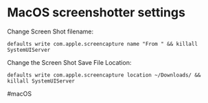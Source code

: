 # MacOS screenshotter settings

Change Screen Shot filename:

```shell
defaults write com.apple.screencapture name "From " && killall SystemUIServer
```

Change the Screen Shot Save File Location:

```shell
defaults write com.apple.screencapture location ~/Downloads/ && killall SystemUIServer
```

#macOS 